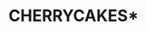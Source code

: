 # CHERRYCAKES*

<!---
cherry-cakes/cherry-cakes is a ✨ special ✨ repository because its `README.md` (this file) appears on your GitHub profile.
You can click the Preview link to take a look at your changes.
--->
